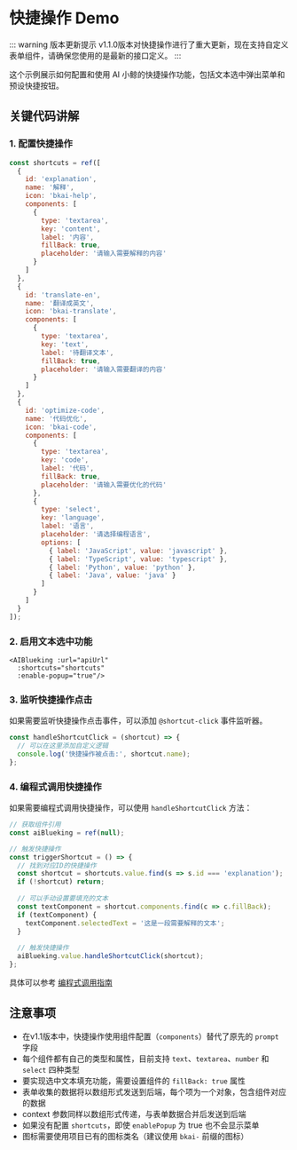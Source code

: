 <script setup>
import { ref, onMounted, defineAsyncComponent } from 'vue';

const AIBlueking = defineAsyncComponent({
  loader: () => import('@blueking/ai-blueking'),
});

onMounted(() => {
  // Use dynamic import() which runs only on the client here
  import('@blueking/ai-blueking/dist/vue3/style.css');
});

const apiUrl = import.meta.env.BK_API_URL_TMPL || ''

const shortcuts = ref([
  {
    id: 'explanation',
    name: '解释',
    icon: 'bkai-help',
    components: [
      {
        type: 'textarea',
        key: 'content',
        label: '内容',
        fillBack: true,
        placeholder: '请输入需要解释的内容'
      }
    ]
  },
  {
    id: 'translate-en',
    name: '翻译成英文',
    icon: 'bkai-translate',
    components: [
      {
        type: 'textarea',
        key: 'text',
        label: '待翻译文本',
        fillBack: true,
        placeholder: '请输入需要翻译的内容'
      }
    ]
  },
  {
    id: 'optimize-code',
    name: '代码优化',
    icon: 'bkai-code',
    components: [
      {
        type: 'textarea',
        key: 'code',
        label: '代码',
        fillBack: true,
        placeholder: '请输入需要优化的代码'
      },
      {
        type: 'select',
        key: 'language',
        label: '语言',
        placeholder: '请选择编程语言',
        options: [
          { label: 'JavaScript', value: 'javascript' },
          { label: 'TypeScript', value: 'typescript' },
          { label: 'Python', value: 'python' },
          { label: 'Java', value: 'java' }
        ]
      }
    ]
  }
]);

const handleShortcutClick = (shortcut) => {
  console.log('快捷操作被点击:', shortcut.name);
};

const triggerShortcut = () => {
  // 找到对应ID的快捷操作
  const shortcut = shortcuts.value.find(s => s.id === 'explanation');
  if (!shortcut) return;
  
  // 可以手动设置要填充的文本
  const textComponent = shortcut.components.find(c => c.fillBack);
  if (textComponent) {
    textComponent.selectedText = '这是一段需要解释的文本';
  }
  
  // 触发快捷操作
  aiBlueking.value.handleShortcutClick(shortcut);
};
</script>

# 快捷操作 Demo

::: warning 版本更新提示
v1.1.0版本对快捷操作进行了重大更新，现在支持自定义表单组件，请确保您使用的是最新的接口定义。
:::

这个示例展示如何配置和使用 AI 小鲸的快捷操作功能，包括文本选中弹出菜单和预设快捷按钮。

<ClientOnly>
<AIBlueking 
  :url="apiUrl"
  :shortcuts="shortcuts"
  :enable-popup="true"
  @shortcut-click="handleShortcutClick"
/>
</ClientOnly>


## 关键代码讲解

### 1. 配置快捷操作

```js
const shortcuts = ref([
  {
    id: 'explanation',
    name: '解释',
    icon: 'bkai-help',
    components: [
      {
        type: 'textarea',
        key: 'content',
        label: '内容',
        fillBack: true,
        placeholder: '请输入需要解释的内容'
      }
    ]
  },
  {
    id: 'translate-en',
    name: '翻译成英文',
    icon: 'bkai-translate',
    components: [
      {
        type: 'textarea',
        key: 'text',
        label: '待翻译文本',
        fillBack: true,
        placeholder: '请输入需要翻译的内容'
      }
    ]
  },
  {
    id: 'optimize-code',
    name: '代码优化',
    icon: 'bkai-code',
    components: [
      {
        type: 'textarea',
        key: 'code',
        label: '代码',
        fillBack: true,
        placeholder: '请输入需要优化的代码'
      },
      {
        type: 'select',
        key: 'language',
        label: '语言',
        placeholder: '请选择编程语言',
        options: [
          { label: 'JavaScript', value: 'javascript' },
          { label: 'TypeScript', value: 'typescript' },
          { label: 'Python', value: 'python' },
          { label: 'Java', value: 'java' }
        ]
      }
    ]
  }
]);
```

### 2. 启用文本选中功能

```vue
<AIBlueking :url="apiUrl"
  :shortcuts="shortcuts"
  :enable-popup="true"/>
```

### 3. 监听快捷操作点击
如果需要监听快捷操作点击事件，可以添加 `@shortcut-click` 事件监听器。
```js
const handleShortcutClick = (shortcut) => {
  // 可以在这里添加自定义逻辑
  console.log('快捷操作被点击:', shortcut.name);
};
```

### 4. 编程式调用快捷操作
如果需要编程式调用快捷操作，可以使用 `handleShortcutClick` 方法：

```js
// 获取组件引用
const aiBlueking = ref(null);

// 触发快捷操作
const triggerShortcut = () => {
  // 找到对应ID的快捷操作
  const shortcut = shortcuts.value.find(s => s.id === 'explanation');
  if (!shortcut) return;
  
  // 可以手动设置要填充的文本
  const textComponent = shortcut.components.find(c => c.fillBack);
  if (textComponent) {
    textComponent.selectedText = '这是一段需要解释的文本';
  }
  
  // 触发快捷操作
  aiBlueking.value.handleShortcutClick(shortcut);
};
```

具体可以参考 [编程式调用指南](/guide/advanced-usage/programmatic-control)

## 注意事项

- 在v1.1版本中，快捷操作使用组件配置（`components`）替代了原先的 `prompt` 字段
- 每个组件都有自己的类型和属性，目前支持 `text`、`textarea`、`number` 和 `select` 四种类型
- 要实现选中文本填充功能，需要设置组件的 `fillBack: true` 属性
- 表单收集的数据将以数组形式发送到后端，每个项为一个对象，包含组件对应的数据
- context 参数同样以数组形式传递，与表单数据合并后发送到后端
- 如果没有配置 `shortcuts`，即使 `enablePopup` 为 true 也不会显示菜单
- 图标需要使用项目已有的图标类名（建议使用 `bkai-` 前缀的图标）
